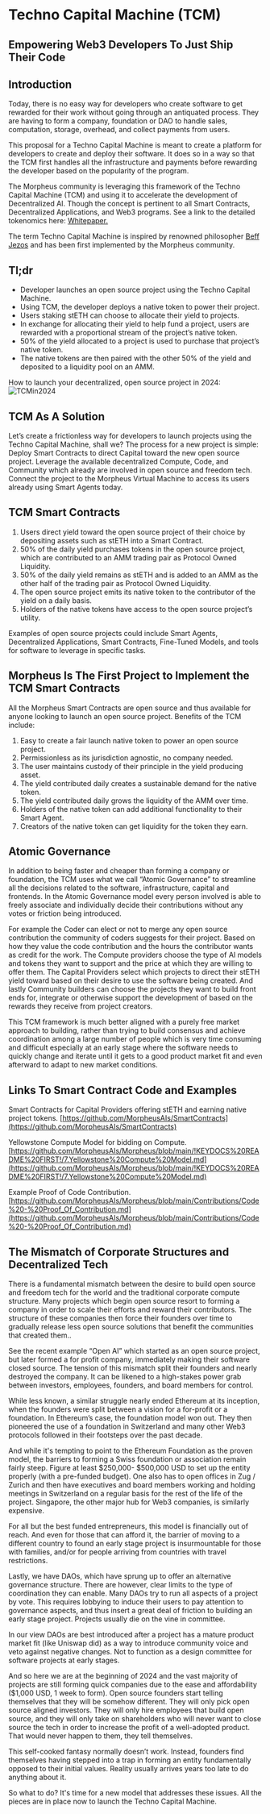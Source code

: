 # Techno Capital Machine (TCM)
## Empowering Web3 Developers To Just Ship Their Code

## Introduction
Today, there is no easy way for developers who create software to get rewarded for their work without going through an antiquated process. They are  having to form a company, foundation or DAO to handle sales, computation, storage, overhead, and collect payments from users.

This proposal for a Techno Capital Machine is meant to create a platform for developers to create and deploy their software.  It does so in a way so that the TCM first handles all the infrastructure and payments before rewarding the developer based on the popularity of the program.

The Morpheus community is leveraging this framework of the Techno Capital Machine (TCM) and using it to accelerate the development of Decentralized AI. Though the concept is pertinent to all Smart Contracts, Decentralized Applications, and Web3 programs. See a link to the detailed tokenomics here: [Whitepaper.](https://github.com/MorpheusAIs/Morpheus/blob/main/!KEYDOCS%20README%20FIRST!/2.WhitePaper.md)

The term Techno Capital Machine is inspired by renowned philosopher [Beff Jezos](https://twitter.com/BasedBeffJezos) and has been first implemented by the Morpheus community.

## Tl;dr
- Developer launches an open source project using the Techno Capital Machine.
- Using TCM, the developer deploys a native token to power their project.
- Users staking stETH can choose to allocate their yield to projects. 
- In exchange for allocating their yield to help fund a project, users are rewarded with a proportional stream of the project’s native token.
- 50% of the yield allocated to a project is used to purchase that project’s native token. 
- The native tokens are then paired with the other 50% of the yield and deposited to a liquidity pool on an AMM.

How to launch your decentralized, open source project in 2024:
![TCMin2024](https://github.com/MorpheusAIs/Morpheus/assets/1563345/26c16eed-a5f6-4605-a628-57b96c2530be)

## TCM As A Solution
Let’s create a frictionless way for developers to launch projects using the Techno Capital Machine, shall we?  The process for a new project is simple:
Deploy Smart Contracts to direct Capital toward the new open source project.
Leverage the available decentralized Compute, Code, and Community which already are involved in open source and freedom tech. 
Connect the project to the Morpheus Virtual Machine to access its users already using Smart Agents today.

## TCM Smart Contracts
1. Users direct yield toward the open source project of their choice by depositing assets such as stETH into a Smart Contract.
2. 50% of the daily yield purchases tokens in the open source project, which are contributed to an AMM trading pair as Protocol Owned Liquidity.
3. 50% of the daily yield remains as stETH and is added to an AMM as the other half of the trading pair as Protocol Owned Liquidity.
4. The open source project emits its native token to the contributor of the yield on a daily basis. 
5. Holders of the native tokens have access to the open source project’s utility. 

Examples of open source projects could include Smart Agents, Decentralized Applications, Smart Contracts, Fine-Tuned Models, and tools for software to leverage in specific tasks.

## Morpheus Is The First Project to Implement the TCM Smart Contracts
All the Morpheus Smart Contracts are open source and thus available for anyone looking to launch an open source project. Benefits of the TCM include:

1. Easy to create a fair launch native token to power an open source project.
2. Permissionless as its jurisdiction agnostic, no company needed.
3. The user maintains custody of their principle in the yield producing asset.
4. The yield contributed daily creates a sustainable demand for the native token.
5. The yield contributed daily grows the liquidity of the AMM over time. 
6. Holders of the native token can add additional functionality to their Smart Agent.
7. Creators of the native token can get liquidity for the token they earn.

## Atomic Governance
In addition to being faster and cheaper than forming a company or foundation, the TCM uses what we call “Atomic Governance” to streamline all the decisions related to the software, infrastructure, capital and frontends. In the Atomic Governance model every person involved is able to freely associate and individually decide their contributions without any votes or friction being introduced.

For example the Coder can elect or not to merge any open source contribution the community of coders suggests for their project. Based on how they value the code contribution and the hours the contributor wants as credit for the work. The Compute providers choose the type of AI models and tokens they want to support and the price at which they are willing to offer them. The Capital Providers select which projects to direct their stETH yield toward based on their desire to use the software being created. And lastly Community builders can choose the projects they want to build front ends for, integrate or otherwise support the development of based on the rewards they receive from project creators.

This TCM framework is much better aligned with a purely free market approach to building, rather than trying to build consensus and achieve coordination among a large number of people which is very time consuming and difficult especially at an early stage where the software needs to quickly change and iterate until it gets to a good product market fit and even afterward to adapt to new market conditions. 

## Links To Smart Contract Code and Examples
Smart Contracts for Capital Providers offering stETH and earning native project tokens.
[https://github.com/MorpheusAIs/SmartContracts](https://github.com/MorpheusAIs/SmartContracts)

Yellowstone Compute Model for bidding on Compute.
[https://github.com/MorpheusAIs/Morpheus/blob/main/!KEYDOCS%20README%20FIRST!/7.Yellowstone%20Compute%20Model.md](https://github.com/MorpheusAIs/Morpheus/blob/main/!KEYDOCS%20README%20FIRST!/7.Yellowstone%20Compute%20Model.md)

Example Proof of Code Contribution.  
[https://github.com/MorpheusAIs/Morpheus/blob/main/Contributions/Code%20-%20Proof_Of_Contribution.md](https://github.com/MorpheusAIs/Morpheus/blob/main/Contributions/Code%20-%20Proof_Of_Contribution.md)

## The Mismatch of Corporate Structures and Decentralized Tech
There is a fundamental mismatch between the desire to build open source and freedom tech for the world and the traditional corporate compute structure. Many projects which begin open source resort to forming a company in order to scale their efforts and reward their contributors. The structure of these companies then force their founders over time to gradually release less open source solutions that benefit the communities that created them..

See the recent example “Open AI” which started as an open source project, but later formed a for profit company, immediately making their software closed source. The tension of this mismatch split their founders and nearly destroyed the company.  It can be likened to a high-stakes power grab between investors, employees, founders, and board members for control.


While less known, a similar struggle nearly ended Ethereum at its inception, when the founders were split between a vision for a for-profit or a foundation. In Ethereum’s case, the foundation model won out. They then pioneered the use of a foundation in Switzerland and many other Web3 protocols followed in their footsteps over the past decade.

And while it's tempting to point to the Ethereum Foundation as the proven model, the barriers to  forming a Swiss foundation or association remain fairly steep. Figure at least $250,000- $500,000 USD to set up the entity properly (with a pre-funded budget). One also has to open offices in Zug / Zurich and then have executives and board members working and holding meetings in Switzerland on a regular basis for the rest of the life of the project. Singapore, the other major hub for Web3 companies, is similarly expensive. 

For all but the best funded entrepreneurs, this model is financially out of reach. And even for those that can afford it, the barrier of moving to a different country to found an early stage project is insurmountable for those with families, and/or for people arriving from countries with travel restrictions.

Lastly, we have DAOs, which have sprung up to offer an alternative governance structure. There are however, clear limits to the type of coordination they can enable. Many DAOs try to run all aspects of a project by vote.  This requires lobbying to induce their users to pay attention to governance aspects, and thus insert a great deal of friction to building an early stage project.  Projects usually die on the vine in committee.

In our view DAOs are best introduced after a project has a mature product market fit (like Uniswap did) as a way to introduce community voice and veto against negative changes. Not to function as a design committee for software projects at early stages.

And so here we are at the beginning of 2024 and the vast majority of projects are still forming quick companies due to the ease and affordability ($1,000 USD, 1 week to form). Open source founders start telling themselves that they will be somehow different. They will only pick open source aligned investors. They will only hire employees that build open source, and they will only take on shareholders who will never want to close source the tech in order to increase the profit of a well-adopted product. That would never happen to them, they tell themselves. 

This self-cooked fantasy normally doesn’t work. Instead, founders find themselves having stepped into a trap in forming an entity fundamentally opposed to their initial values. Reality usually arrives years too late to do anything about it.

So what to do? It's time for a new model that addresses these issues. All the pieces are in place now to launch the Techno Capital Machine.
